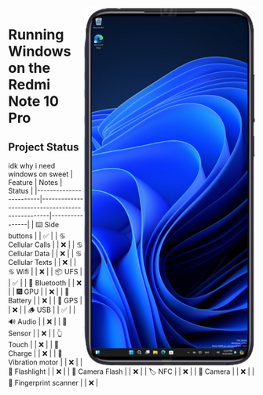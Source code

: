 <img align="right" src="https://github.com/fnm04-sh/woa-pyxis/blob/main/Picsart_24-09-28_14-35-32-946.png" width="350" alt="Windows 11 running on sweet">

# Running Windows on the Redmi Note 10 Pro

## Project Status
idk why i need windows on sweet
| Feature                | Notes                                           | Status         |
|------------------------|-------------------------------------------------|----------------|
| ⌨️ Side buttons        |                                                 | ✅            |
| ♋ Cellular Calls      |                                                 | ❌            |
| ♋ Cellular Data       |                                                 | ❌            |
| ♋ Cellular Texts      |                                                 | ❌            |
| ♋ Wifi                |                                                 | ❌            |
| 📦 UFS                 |                                                 | ✅            |
| 🔵 Bluetooth           |                                                 | ❌            |
| 🎆 GPU                 |                                                 | ❌            |
| 🔋 Battery             |                                                 | ❌            |
| 📌 GPS                 |                                                 | ❌            |
| 🪵 USB                 |                                                 | ✅            |
| 🔊 Audio               |                                                 | ❌            |
| 🧭 Sensor              |                                                 | ❌            |
| 👆 Touch               |                                                 | ❌            |
| 🔌 Charge              |                                                 | ❌            |
| 📳 Vibration motor     |                                                 | ❌            |
| 🔦 Flashlight          |                                                 | ❌            |
| 📸 Camera Flash        |                                                 | ❌            |
| 🏷️ NFC                 |                               | ❌            |
| 📸 Camera              |                                                 | ❌            |
| 🧬 Fingerprint scanner |                                                 | ❌            |

